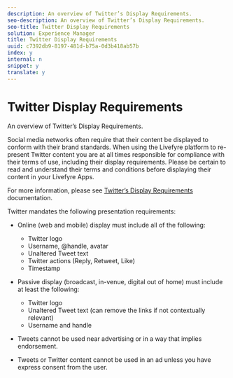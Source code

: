 ```yaml
---
description: An overview of Twitter’s Display Requirements.
seo-description: An overview of Twitter’s Display Requirements.
seo-title: Twitter Display Requirements
solution: Experience Manager
title: Twitter Display Requirements
uuid: c7392db9-8197-481d-b75a-0d3b418ab57b
index: y
internal: n
snippet: y
translate: y
---
```


# Twitter Display Requirements

An overview of Twitter’s Display Requirements.

Social media networks often require that their content be displayed to conform with their brand standards. When using the Livefyre platform to re-present Twitter content you are at all times responsible for compliance with their terms of use, including their display requirements. Please be certain to read and understand their terms and conditions before displaying their content in your Livefyre Apps.

For more information, please see [Twitter’s Display Requirements](https://about.twitter.com/company/display-requirements) documentation.

Twitter mandates the following presentation requirements:

* Online (web and mobile) display must include all of the following:

    * Twitter logo
    * Username, @handle, avatar
    * Unaltered Tweet text
    * Twitter actions (Reply, Retweet, Like)
    * Timestamp

* Passive display (broadcast, in-venue, digital out of home) must include at least the following:

    * Twitter logo
    * Unaltered Tweet text (can remove the links if not contextually relevant)
    * Username and handle

* Tweets cannot be used near advertising or in a way that implies endorsement.
* Tweets or Twitter content cannot be used in an ad unless you have express consent from the user.

